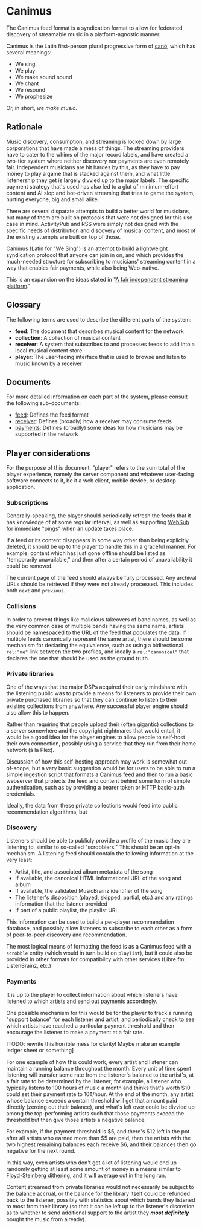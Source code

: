 # Canimus

The Canimus feed format is a syndication format to allow for federated discovery of streamable music in a platform-agnostic manner.

Canimus is the Latin first-person plural progressive form of [canō](https://en.wiktionary.org/wiki/cano#Latin), which has several meanings:

* We sing
* We play
* We make sound sound
* We chant
* We resound
* We prophesize

Or, in short, *we make music*.

## Rationale

Music discovery, consumption, and streaming is locked down by large corporations that have made a mess of things. The streaming providers have to cater to the whims of the major record labels, and have created a two-tier system where neither discovery nor payments are even remotely fair. Independent musicians are hit hardes by this, as they have to pay money to play a game that is stacked against them, and what little listenership they get is largely divvied up to the major labels. The specific payment strategy that's used has also led to a glut of minimum-effort content and AI slop and bot-driven streaming that tries to game the system, hurting everyone, big and small alike.

There are several disparate attempts to build a better world for musicians, but many of them are built on protocols that were not designed for this use case in mind. ActivityPub and RSS were simply not designed with the specific needs of distribution and discovery of musical content, and most of the existing attempts are built on top of those.

Canimus (Latin for "We Sing") is an attempt to build a lightweight syndication protocol that anyone can join in on, and which provides the much-needed structure for subscribing to musicians' streaming content in a way that enables fair payments, while also being Web-native.

This is an expansion on the ideas stated in "[A fair independent streaming platform](https://beesbuzz.biz/blog/11155-A-fair-independent-streaming-platform)."

## Glossary

The following terms are used to describe the different parts of the system:

* **feed**: The document that describes musical content for the network
* **collection**: A collection of musical content
* **receiver**: A system that subscribes to and processes feeds to add into a local musical content store
* **player**: The user-facing interface that is used to browse and listen to music known by a receiver

## Documents

For more detailed information on each part of the system, please consult the following sub-documents:

* [feed](feed.md): Defines the feed format
* [receiver](receiver.md): Defines (broadly) how a receiver may consume feeds
* [payments](payments.md): Defines (broadly) some ideas for how musicians may be supported in the network



## Player considerations

For the purpose of this document, "player" refers to the sum total of the player experience, namely the server component and whatever user-facing software connects to it, be it a web client, mobile device, or desktop application.

### Subscriptions

Generally-speaking, the player should periodically refresh the feeds that it has knowledge of at some regular interval, as well as supporting [WebSub](https://en.wikipedia.org/wiki/WebSub) for immediate "pings" when an update takes place.

If a feed or its content disappears in some way other than being explicitly deleted, it should be up to the player to handle this in a graceful manner. For example, content which has just gone offline should be listed as "temporarily unavailable," and then after a certain period of unavailability it could be removed.

The current page of the feed should always be fully processed. Any archival URLs should be retrieved if they were not already processed. This includes both `next` and `previous`.

### Collisions

In order to prevent things like malicious takeovers of band names, as well as the very common case of multiple bands having the same name, artists should be namespaced to the URL of the feed that populates the data. If multiple feeds canonically represent the same artist, there should be some mechanism for declaring the equivalence, such as using a bidirectional `rel:"me"` link between the two profiles, and ideally a `rel:"canonical"` that declares the one that should be used as the ground truth.

### Private libraries

One of the ways that the major DSPs acquired their early mindshare with the listening public was to provide a means for listeners to provide their own private purchased libraries so that they can continue to listen to their existing collections from anywhere. Any successful player engine should also allow this to happen.

Rather than requiring that people upload their (often gigantic) collections to a server somewhere and the copyright nightmares that would entail, it would be a good idea for the player engines to allow people to self-host their own connection, possibly using a service that they run from their home network (á la Plex).

Discussion of how this self-hosting approach may work is somewhat out-of-scope, but a very basic suggestion would be for users to be able to run a simple ingestion script that formats a Canimus feed and then to run a basic webserver that protects the feed and content behind some form of simple authentication, such as by providing a bearer token or HTTP basic-auth credentials.

Ideally, the data from these private collections would feed into public recommendation algorithms, but

### Discovery

Listeners should be able to publicly provide a profile of the music they are listening to, similar to so-called "scrobblers." This should be an opt-in mechanism. A listening feed should contain the following information at the very least:

* Artist, title, and associated album metadata of the song
* If available, the canonical HTML informational URL of the song and album
* If available, the validated MusicBrainz identifier of the song
* The listener's disposition (played, skipped, partial, etc.) and any ratings information that the listener provided
* If part of a public playlist, the playlist URL

This information can be used to build a per-player recommendation database, and possibly allow listeners to subscribe to each other as a form of peer-to-peer discovery and recommendation.

The most logical means of formatting the feed is as a Canimus feed with a `scrobble` entity (which would in turn build on `playlist`), but it could also be provided in other formats for compatibility with other services (Libre.fm, ListenBrainz, etc.)

### Payments

It is up to the player to collect information about which listeners have listened to which artists and send out payments accordingly.

One possible mechanism for this would be for the player to track a running "support balance" for each listener and artist, and periodically check to see which artists have reached a particular payment threshold and then encourage the listener to make a payment at a fair rate.

[TODO: rewrite this horrible mess for clarity! Maybe make an example ledger sheet or something]

For one example of how this could work, every artist and listener can maintain a running balance throughout the month. Every unit of time spent listening will transfer some rate from the listener's balance to the artist's, at a fair rate to be determined by the listener; for example, a listener who typically listens to 100 hours of music a month and thinks that's worth $10 could set their payment rate to 10¢/hour. At the end of the month, any artist whose balance exceeds a certain threshold will get that amount paid directly (zeroing out their balance), and what's left over could be divvied up among the top-performing artists such that those payments exceed the threshold but then give those artists a negative balance.

For example, if the payment threshold is $5, and there's $12 left in the pot after all artists who earned more than $5 are paid, then the artists with the two highest remaining balances each receive $6, and their balances then go negative for the next round.

In this way, even artists who don't get a lot of listening would end up randomly getting at least some amount of money in a means similar to [Floyd-Steinberg dithering](https://en.wikipedia.org/wiki/Floyd%E2%80%93Steinberg_dithering), and it will average out in the long run.

Content streamed from private libraries would not necessarily be subject to the balance accrual, or the balance for the library itself could be refunded back to the listener, possibly with statistics about which bands they listened to most from their library (so that it can be left up to the listener's discretion as to whether to send additional support to the artist they ***most definitely*** bought the music from already).
